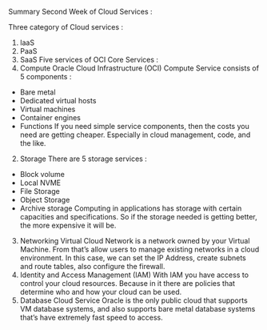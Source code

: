 Summary Second Week of Cloud Services :

Three category of Cloud services :
1. laaS
2. PaaS
3. SaaS
Five services of OCI Core Services :
1. Compute
Oracle Cloud Infrastructure (OCI) Compute Service consists of 5 components :
- Bare metal
- Dedicated virtual hosts
- Virtual machines
- Container engines
- Functions
If you need simple service components, then the costs you need are getting cheaper. Especially in cloud management, code, and the like.
2. Storage
There are 5 storage services :
- Block volume
- Local NVME
- File Storage
- Object Storage
- Archive storage
Computing in applications has storage with certain capacities and specifications. So if the storage needed is getting better, the more expensive it will be.
3. Networking
Virtual Cloud Network is a network owned by your Virtual Machine. From that’s allow users to manage existing networks in a cloud environment. In this case, we can set the IP Address, create subnets and route tables, also configure the firewall.
4. Identity and Access Management (IAM)
With IAM you have access to control your cloud resources. Because in it there are policies that determine who and how your cloud can be used.
5. Database Cloud Service
Oracle is the only public cloud that supports VM database systems, and also supports bare metal database systems that’s have extremely fast speed to access.